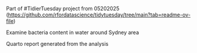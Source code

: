 Part of #TidierTuesday project from 05202025 (https://github.com/rfordatascience/tidytuesday/tree/main?tab=readme-ov-file)

Examine bacteria content in water around Sydney area

Quarto report generated from the analysis